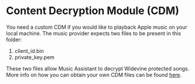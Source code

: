 # Content Decryption Module (CDM)
You need a custom CDM if you would like to playback Apple music on your local machine. The music provider expects two files to be present in this folder:

1. client_id.bin
2. private_key.pem

These two files allow Music Assistant to decrypt Widevine protected songs. More info on how you can obtain your own CDM files can be found [here](https://www.ismailzai.com/blog/picking-the-widevine-locks).
